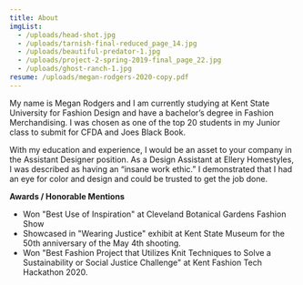 ```yaml
---
title: About
imgList:
  - /uploads/head-shot.jpg
  - /uploads/tarnish-final-reduced_page_14.jpg
  - /uploads/beautiful-predator-1.jpg
  - /uploads/project-2-spring-2019-final_page_22.jpg
  - /uploads/ghost-ranch-1.jpg
resume: /uploads/megan-rodgers-2020-copy.pdf
---
```

My name is Megan Rodgers and I am currently studying at Kent State University for Fashion Design and have a bachelor’s degree in Fashion Merchandising. I was chosen as one of the top 20 students in my Junior class to submit for CFDA and Joes Black Book.

With my education and experience, I would be an asset to your company in the Assistant Designer position. As a Design Assistant at Ellery Homestyles, I was described as having an “insane work ethic.” I demonstrated that I had an eye for color and design and could be trusted to get the job done.

**Awards / Honorable Mentions**

* Won "Best Use of Inspiration" at Cleveland Botanical Gardens Fashion Show
* Showcased in "Wearing Justice" exhibit at Kent State Museum for the 50th anniversary of the May 4th shooting.
* Won "Best Fashion Project that Utilizes Knit Techniques to Solve a Sustainability or Social Justice Challenge" at Kent Fashion Tech Hackathon 2020.
